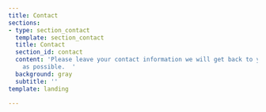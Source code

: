 ```yaml
---
title: Contact
sections:
- type: section_contact
  template: section_contact
  title: Contact
  section_id: contact
  content: 'Please leave your contact information we will get back to you as soon
    as possible.  '
  background: gray
  subtitle: ''
template: landing

---
```

